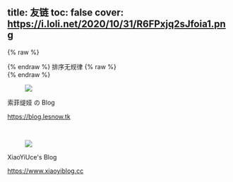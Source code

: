 title: 友链
toc: false
cover: https://i.loli.net/2020/10/31/R6FPxjq2sJfoia1.png
---

{% raw %}<article class="message is-info"><div class="message-body">{% endraw %}
<i class="fas fa-info-circle mr-2"></i>排序无规律
{% raw %}</div></article>{% endraw %}

<section class="hero is-primary">
  <div class="hero-body">
    <div class="container">
      <div class="media">
        <div class="media-left">
          <figure class="image is-96x96">
            <img class="is-rounded" src="https://cdn.jsdelivr.net/gh/LeSnow-Ye/CDN/Blog/avatar.png">
          </figure>
        </div>
        <div class="media-content">
          <p class="title is-3">索菲缇娅 の Blog</p>
          <p class="subtitle is-4"><a href="https://blog.lesnow.tk" target="_blank">https://blog.lesnow.tk</a></p>
      </div>
    </div>
    </div>
  </div>
</section>

<br />

<section class="hero is-success">
  <div class="hero-body">
    <div class="container">
      <div class="media">
        <div class="media-left">
          <figure class="image is-96x96">
            <img class="is-rounded" src="https://www.xiaoyiblog.cc/usr/uploads/logo.jpg">
          </figure>
        </div>
        <div class="media-content">
          <p class="title is-3">XiaoYiUce's Blog</p>
          <p class="subtitle is-4"><a href="https://www.xiaoyiblog.cc" target="_blank">https://www.xiaoyiblog.cc</a></p>
        </div>
      </div>
    </div>
  </div>
</section>